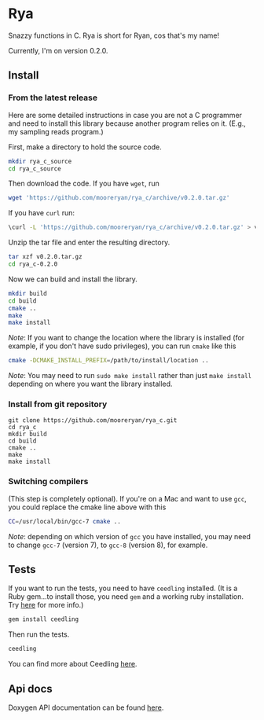 # Rya

Snazzy functions in C.  Rya is short for Ryan, cos that's my name!

Currently, I'm on version 0.2.0.

## Install

### From the latest release

Here are some detailed instructions in case you are not a C programmer and need to install this library because another program relies on it.  (E.g., my sampling reads program.)

First, make a directory to hold the source code.

```bash
mkdir rya_c_source
cd rya_c_source
```

Then download the code.  If you have `wget`, run

```bash
wget 'https://github.com/mooreryan/rya_c/archive/v0.2.0.tar.gz'
```

If you have `curl` run:

```bash
\curl -L 'https://github.com/mooreryan/rya_c/archive/v0.2.0.tar.gz' > v0.2.0.tar.gz
```

Unzip the tar file and enter the resulting directory.

```bash
tar xzf v0.2.0.tar.gz
cd rya_c-0.2.0
```

Now we can build and install the library.

```bash
mkdir build
cd build
cmake ..
make
make install
```

*Note*:  If you want to change the location where the library is installed (for example, if you don't have sudo privileges), you can run `cmake` like this

```bash
cmake -DCMAKE_INSTALL_PREFIX=/path/to/install/location ..
```


*Note*:  You may need to run `sudo make install` rather than just `make install` depending on where you want the library installed.

### Install from git repository

```
git clone https://github.com/mooreryan/rya_c.git
cd rya_c
mkdir build
cd build
cmake ..
make
make install
```

### Switching compilers

(This step is completely optional).  If you're on a Mac and want to use `gcc`, you could replace the cmake line above with this

```bash
CC=/usr/local/bin/gcc-7 cmake ..
```

*Note*:  depending on which version of `gcc` you have installed, you may need to change `gcc-7` (version 7), to `gcc-8` (version 8), for example.

## Tests

If you want to run the tests, you need to have `ceedling` installed.  (It is a Ruby gem...to install those, you need `gem` and a working ruby installation.  Try [here](https://rvm.io) for more info.)

```bash
gem install ceedling
```

Then run the tests.

```bash
ceedling
```

You can find more about Ceedling [here](http://www.throwtheswitch.org/ceedling).

## Api docs

Doxygen API documentation can be found [here](https://mooreryan.github.io/rya_c/).
